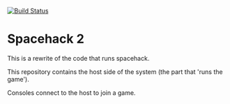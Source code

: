 [![Build Status](https://travis-ci.org/yorkhackspace/Spacehack2Host.svg?branch=master)](https://travis-ci.org/yorkhackspace/Spacehack2Host)
# Spacehack 2

This is a rewrite of the code that runs spacehack.

This repository contains the host side of the system (the part that 'runs the game').

Consoles connect to the host to join a game.

